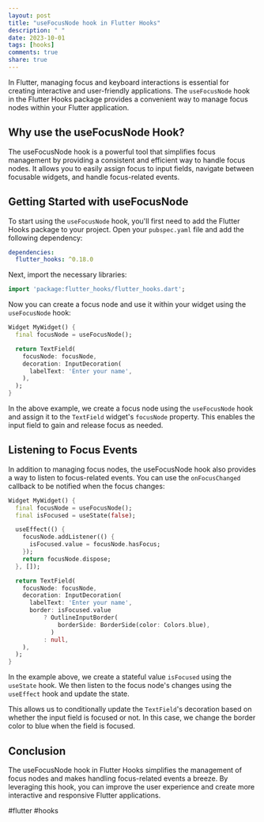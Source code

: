 ```yaml
---
layout: post
title: "useFocusNode hook in Flutter Hooks"
description: " "
date: 2023-10-01
tags: [hooks]
comments: true
share: true
---
```


In Flutter, managing focus and keyboard interactions is essential for creating interactive and user-friendly applications. The `useFocusNode` hook in the Flutter Hooks package provides a convenient way to manage focus nodes within your Flutter application.

## Why use the useFocusNode Hook?

The useFocusNode hook is a powerful tool that simplifies focus management by providing a consistent and efficient way to handle focus nodes. It allows you to easily assign focus to input fields, navigate between focusable widgets, and handle focus-related events.

## Getting Started with useFocusNode

To start using the `useFocusNode` hook, you'll first need to add the Flutter Hooks package to your project. Open your `pubspec.yaml` file and add the following dependency:

```yaml
dependencies:
  flutter_hooks: ^0.18.0
```

Next, import the necessary libraries:

```dart
import 'package:flutter_hooks/flutter_hooks.dart';
```

Now you can create a focus node and use it within your widget using the `useFocusNode` hook:

```dart
Widget MyWidget() {
  final focusNode = useFocusNode();

  return TextField(
    focusNode: focusNode,
    decoration: InputDecoration(
      labelText: 'Enter your name',
    ),
  );
}
```

In the above example, we create a focus node using the `useFocusNode` hook and assign it to the `TextField` widget's `focusNode` property. This enables the input field to gain and release focus as needed.

## Listening to Focus Events

In addition to managing focus nodes, the useFocusNode hook also provides a way to listen to focus-related events. You can use the `onFocusChanged` callback to be notified when the focus changes:

```dart
Widget MyWidget() {
  final focusNode = useFocusNode();
  final isFocused = useState(false);

  useEffect(() {
    focusNode.addListener(() {
      isFocused.value = focusNode.hasFocus;
    });
    return focusNode.dispose;
  }, []);

  return TextField(
    focusNode: focusNode,
    decoration: InputDecoration(
      labelText: 'Enter your name',
      border: isFocused.value
          ? OutlineInputBorder(
              borderSide: BorderSide(color: Colors.blue),
            )
          : null,
    ),
  );
}
```

In the example above, we create a stateful value `isFocused` using the `useState` hook. We then listen to the focus node's changes using the `useEffect` hook and update the state.

This allows us to conditionally update the `TextField`'s decoration based on whether the input field is focused or not. In this case, we change the border color to blue when the field is focused.

## Conclusion

The useFocusNode hook in Flutter Hooks simplifies the management of focus nodes and makes handling focus-related events a breeze. By leveraging this hook, you can improve the user experience and create more interactive and responsive Flutter applications.

#flutter #hooks